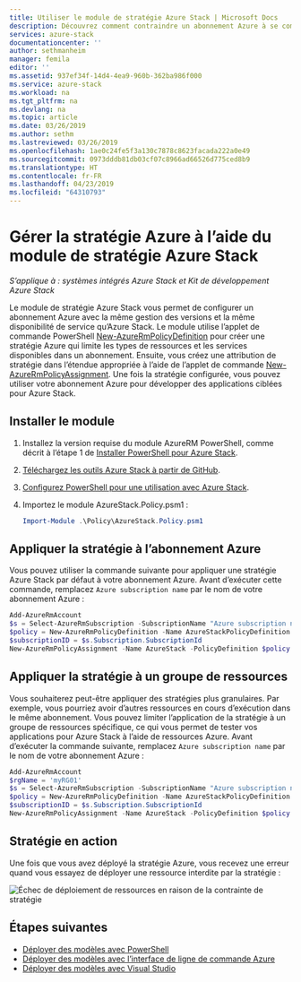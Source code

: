 ```yaml
---
title: Utiliser le module de stratégie Azure Stack | Microsoft Docs
description: Découvrez comment contraindre un abonnement Azure à se comporter comme un abonnement Azure Stack.
services: azure-stack
documentationcenter: ''
author: sethmanheim
manager: femila
editor: ''
ms.assetid: 937ef34f-14d4-4ea9-960b-362ba986f000
ms.service: azure-stack
ms.workload: na
ms.tgt_pltfrm: na
ms.devlang: na
ms.topic: article
ms.date: 03/26/2019
ms.author: sethm
ms.lastreviewed: 03/26/2019
ms.openlocfilehash: 1ae0c24fe5f3a130c7878c8623facada222a0e49
ms.sourcegitcommit: 0973dddb81db03cf07c8966ad66526d775ced8b9
ms.translationtype: HT
ms.contentlocale: fr-FR
ms.lasthandoff: 04/23/2019
ms.locfileid: "64310793"
---
```

# <a name="manage-azure-policy-using-the-azure-stack-policy-module"></a>Gérer la stratégie Azure à l’aide du module de stratégie Azure Stack

*S’applique à : systèmes intégrés Azure Stack et Kit de développement Azure Stack*

Le module de stratégie Azure Stack vous permet de configurer un abonnement Azure avec la même gestion des versions et la même disponibilité de service qu’Azure Stack. Le module utilise l’applet de commande PowerShell [New-AzureRmPolicyDefinition](/powershell/module/azurerm.resources/new-azurermpolicydefinition) pour créer une stratégie Azure qui limite les types de ressources et les services disponibles dans un abonnement. Ensuite, vous créez une attribution de stratégie dans l’étendue appropriée à l’aide de l’applet de commande [New-AzureRmPolicyAssignment](/powershell/module/azurerm.resources/new-azurermpolicyassignment). Une fois la stratégie configurée, vous pouvez utiliser votre abonnement Azure pour développer des applications ciblées pour Azure Stack.

## <a name="install-the-module"></a>Installer le module

1. Installez la version requise du module AzureRM PowerShell, comme décrit à l’étape 1 de [Installer PowerShell pour Azure Stack](../operator/azure-stack-powershell-install.md).
2. [Téléchargez les outils Azure Stack à partir de GitHub](../operator/azure-stack-powershell-download.md).
3. [Configurez PowerShell pour une utilisation avec Azure Stack](azure-stack-powershell-configure-user.md).
4. Importez le module AzureStack.Policy.psm1 :


   ```powershell
   Import-Module .\Policy\AzureStack.Policy.psm1
   ```

## <a name="apply-policy-to-azure-subscription"></a>Appliquer la stratégie à l’abonnement Azure

Vous pouvez utiliser la commande suivante pour appliquer une stratégie Azure Stack par défaut à votre abonnement Azure. Avant d’exécuter cette commande, remplacez `Azure subscription name` par le nom de votre abonnement Azure :

```powershell
Add-AzureRmAccount
$s = Select-AzureRmSubscription -SubscriptionName "Azure subscription name"
$policy = New-AzureRmPolicyDefinition -Name AzureStackPolicyDefinition -Policy (Get-AzsPolicy)
$subscriptionID = $s.Subscription.SubscriptionId
New-AzureRmPolicyAssignment -Name AzureStack -PolicyDefinition $policy -Scope /subscriptions/$subscriptionID
```

## <a name="apply-policy-to-a-resource-group"></a>Appliquer la stratégie à un groupe de ressources

Vous souhaiterez peut-être appliquer des stratégies plus granulaires. Par exemple, vous pourriez avoir d’autres ressources en cours d’exécution dans le même abonnement. Vous pouvez limiter l’application de la stratégie à un groupe de ressources spécifique, ce qui vous permet de tester vos applications pour Azure Stack à l’aide de ressources Azure. Avant d’exécuter la commande suivante, remplacez `Azure subscription name` par le nom de votre abonnement Azure :

```powershell
Add-AzureRmAccount
$rgName = 'myRG01'
$s = Select-AzureRmSubscription -SubscriptionName "Azure subscription name"
$policy = New-AzureRmPolicyDefinition -Name AzureStackPolicyDefinition -Policy (Get-AzsPolicy)
$subscriptionID = $s.Subscription.SubscriptionId
New-AzureRmPolicyAssignment -Name AzureStack -PolicyDefinition $policy -Scope /subscriptions/$subscriptionID/resourceGroups/$rgName
```

## <a name="policy-in-action"></a>Stratégie en action

Une fois que vous avez déployé la stratégie Azure, vous recevez une erreur quand vous essayez de déployer une ressource interdite par la stratégie :

![Échec de déploiement de ressources en raison de la contrainte de stratégie](./media/azure-stack-policy-module/image1.png)

## <a name="next-steps"></a>Étapes suivantes

* [Déployer des modèles avec PowerShell](azure-stack-deploy-template-powershell.md)
* [Déployer des modèles avec l’interface de ligne de commande Azure](azure-stack-deploy-template-command-line.md)
* [Déployer des modèles avec Visual Studio](azure-stack-deploy-template-visual-studio.md)

